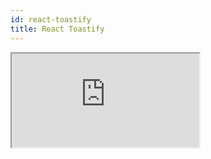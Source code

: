```yaml
---
id: react-toastify
title: React Toastify
---
```


<iframe src="https://codesandbox.io/embed/refine-react-toastify-example-ynsf7?autoresize=1&fontsize=14&module=%2Fsrc%2Fproviders%2FnotificationProvider.tsx&theme=dark&view=preview"
    style={{width: "100%", height:"80vh", border: "0px", borderRadius: "8px", overflow:"hidden"}}
    title="refine-react-toastify-example"
    allow="accelerometer; ambient-light-sensor; camera; encrypted-media; geolocation; gyroscope; hid; microphone; midi; payment; usb; vr; xr-spatial-tracking"
    sandbox="allow-forms allow-modals allow-popups allow-presentation allow-same-origin allow-scripts"
></iframe>
